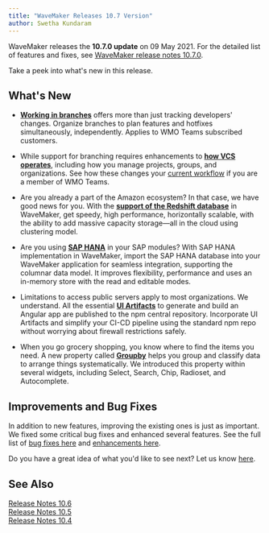 ```yaml
---
title: "WaveMaker Releases 10.7 Version"
author: Swetha Kundaram
---
```



WaveMaker releases the **10.7.0 update** on 09 May 2021. For the detailed list of features and fixes, see [WaveMaker release notes 10.7.0](/learn/wavemaker-release-notes/v10-7-0).

Take a peek into what's new in this release. 

<!-- truncate -->

## What's New

- **[Working in branches](/learn/wavemaker-release-notes/v10-7-0#work-in-branches)** offers more than just tracking developers' changes. Organize branches to plan features and hotfixes simultaneously, independently. Applies to WMO Teams subscribed customers.  


- While support for branching requires enhancements to **[how VCS operates](/learn/wavemaker-release-notes/v10-7-0#vcs-enhancements)**, including how you manage projects, groups, and organizations. See how these changes your [current workflow](/learn/wavemaker-release-notes/v10-7-0#vcs-enhancements) if you are a member of WMO Teams.


- Are you already a part of the Amazon ecosystem? In that case, we have good news for you. With the **[support of the Redshift database](/learn/wavemaker-release-notes/v10-7-0#support-for-red-shift-database)** in WaveMaker, get speedy, high performance, horizontally scalable, with the ability to add massive capacity storage—all in the cloud using clustering model.


- Are you using **[SAP HANA](/learn/wavemaker-release-notes/v10-7-0#support-for-sap-hana-database)** in your SAP modules? With SAP HANA implementation in WaveMaker, import the SAP HANA database into your WaveMaker application for seamless integration, supporting the columnar data model. It improves flexibility, performance and uses an in-memory store with the read and editable modes.

- Limitations to access public servers apply to most organizations. We understand. All the essential **[UI Artifacts](/learn/wavemaker-release-notes/v10-7-0#ui-artifacts-now-published-to-npm)**  to generate and build an Angular app are published to the npm central repository. Incorporate UI Artifacts and simplify your CI-CD pipeline using the standard npm repo without worrying about firewall restrictions safely.

- When you go grocery shopping, you know where to find the items you need. A new property called **[Groupby](/learn/wavemaker-release-notes/v10-7-0#other-improvements)** helps you group and classify data to arrange things systematically. We introduced this property within several widgets, including Select, Search, Chip, Radioset, and Autocomplete. 

## Improvements and Bug Fixes 

In addition to new features, improving the existing ones is just as important. We fixed some critical bug fixes and enhanced several features. See the full list of [bug fixes here](/learn/wavemaker-release-notes/v10-7-0/#bug-fixes) and [enhancements here](/learn/wavemaker-release-notes/v10-7-0#other-improvements).

Do you have a great idea of what you'd like to see next? Let us know [here](mailto:info@wavemaker.com).

## See Also

[Release Notes 10.6](/learn/wavemaker-release-notes/v10-6-0/)  
[Release Notes 10.5](/learn/wavemaker-release-notes/v10-5-0/)  
[Release Notes 10.4](/learn/wavemaker-release-notes/v10-4-0/)  


